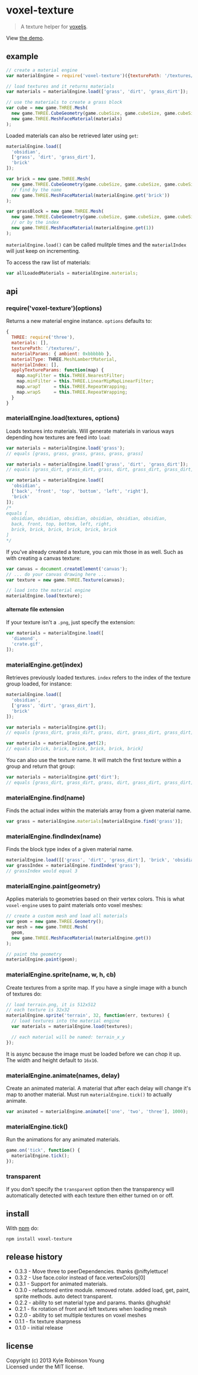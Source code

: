 # voxel-texture

> A texture helper for [voxeljs](http://voxeljs.com).

View [the demo](http://shama.github.com/voxel-texture).

## example

```js
// create a material engine
var materialEngine = require('voxel-texture')({texturePath: '/textures/'});

// load textures and it returns materials
var materials = materialEngine.load(['grass', 'dirt', 'grass_dirt']);

// use the materials to create a grass block
var cube = new game.THREE.Mesh(
  new game.THREE.CubeGeometry(game.cubeSize, game.cubeSize, game.cubeSize),
  new game.THREE.MeshFaceMaterial(materials)
);
```

Loaded materials can also be retrieved later using `get`:

```js
materialEngine.load([
  'obsidian',
  ['grass', 'dirt', 'grass_dirt'],
  'brick'
]);

var brick = new game.THREE.Mesh(
  new game.THREE.CubeGeometry(game.cubeSize, game.cubeSize, game.cubeSize),
  // find by the name
  new game.THREE.MeshFaceMaterial(materialEngine.get('brick'))
);

var grassBlock = new game.THREE.Mesh(
  new game.THREE.CubeGeometry(game.cubeSize, game.cubeSize, game.cubeSize),
  // or by the index
  new game.THREE.MeshFaceMaterial(materialEngine.get(1))
);
```

`materialEngine.load()` can be called mulitple times and the `materialIndex`
will just keep on incrementing.

To access the raw list of materials:

```js
var allLoadedMaterials = materialEngine.materials;
```

## api

### require('voxel-texture')(options)
Returns a new material engine instance. `options` defaults to:

```js
{
  THREE: require('three'),
  materials: [],
  texturePath: '/textures/',
  materialParams: { ambient: 0xbbbbbb },
  materialType: THREE.MeshLambertMaterial,
  materialIndex: [],
  applyTextureParams: function(map) {
    map.magFilter = this.THREE.NearestFilter;
    map.minFilter = this.THREE.LinearMipMapLinearFilter;
    map.wrapT     = this.THREE.RepeatWrapping;
    map.wrapS     = this.THREE.RepeatWrapping;
  }
}
```

### materialEngine.load(textures, options)
Loads textures into materials. Will generate materials in various ways depending
how textures are feed into `load`:

```js
var materials = materialEngine.load('grass');
// equals [grass, grass, grass, grass, grass, grass]
```

```js
var materials = materialEngine.load(['grass', 'dirt', 'grass_dirt']);
// equals [grass_dirt, grass_dirt, grass, dirt, grass_dirt, grass_dirt]
```

```js
var materials = materialEngine.load([
  'obsidian',
  ['back', 'front', 'top', 'bottom', 'left', 'right'],
  'brick'
]);
/*
equals [
  obsidian, obsidian, obsidian, obsidian, obsidian, obsidian,
  back, front, top, bottom, left, right,
  brick, brick, brick, brick, brick, brick
]
*/
```

If you've already created a texture, you can mix those in as well. Such as with
creating a canvas texture:

```js
var canvas = document.createElement('canvas');
// ... do your canvas drawing here ...
var texture = new game.THREE.Texture(canvas);

// load into the material engine
materialEngine.load(texture);
```

#### alternate file extension
If your texture isn't a `.png`, just specify the extension:

```js
var materials = materialEngine.load([
  'diamond',
  'crate.gif',
]);
```

### materialEngine.get(index)
Retrieves previously loaded textures. `index` refers to the index of the texture
group loaded, for instance:

```js
materialEngine.load([
  'obsidian',
  ['grass', 'dirt', 'grass_dirt'],
  'brick'
]);

var materials = materialEngine.get(1);
// equals [grass_dirt, grass_dirt, grass, dirt, grass_dirt, grass_dirt]

var materials = materialEngine.get(2);
// equals [brick, brick, brick, brick, brick, brick]
```

You can also use the texture name. It will match the first texture within a
group and return that group:

```js
var materials = materialEngine.get('dirt');
// equals [grass_dirt, grass_dirt, grass, dirt, grass_dirt, grass_dirt]
```

### materialEngine.find(name)
Finds the actual index within the materials array from a given material name.

```js
var grass = materialEngine.materials[materialEngine.find('grass')];
```

### materialEngine.findIndex(name)
Finds the block type index of a given material name.

```js
materialEngine.load([['grass', 'dirt', 'grass_dirt'], 'brick', 'obsidian']);
var grassIndex = materialEngine.findIndex('grass');
// grassIndex would equal 3
```

### materialEngine.paint(geometry)
Applies materials to geometries based on their vertex colors. This is what
`voxel-engine` uses to paint materials onto voxel meshes:

```js
// create a custom mesh and load all materials
var geom = new game.THREE.Geometry();
var mesh = new game.THREE.Mesh(
  geom,
  new game.THREE.MeshFaceMaterial(materialEngine.get())
);

// paint the geometry
materialEngine.paint(geom);
```

### materialEngine.sprite(name, w, h, cb)
Create textures from a sprite map. If you have a single image with a bunch of
textures do:

```js
// load terrain.png, it is 512x512
// each texture is 32x32
materialEngine.sprite('terrain', 32, function(err, textures) {
  // load textures into the material engine
  var materials = materialEngine.load(textures);

  // each material will be named: terrain_x_y
});
```

It is async because the image must be loaded before we can chop it up. The width
and height default to `16x16`.

### materialEngine.animate(names, delay)
Create an animated material. A material that after each delay will change it's
map to another material. Must run `materialEngine.tick()` to actually animate.

```js
var animated = materialEngine.animate(['one', 'two', 'three'], 1000);
```

### materialEngine.tick()
Run the animations for any animated materials.

```js
game.on('tick', function() {
  materialEngine.tick();
});
```

### transparent
If you don't specify the `transparent` option then the transparency will
automatically detected with each texture then either turned on or off.

## install
With [npm](http://npmjs.org) do:

```
npm install voxel-texture
```

## release history
* 0.3.3 - Move three to peerDependencies. thanks @niftylettuce!
* 0.3.2 - Use face.color instead of face.vertexColors[0]
* 0.3.1 - Support for animated materials.
* 0.3.0 - refactored entire module. removed rotate. added load, get, paint, sprite methods. auto detect transparent.
* 0.2.2 - ability to set material type and params. thanks @hughsk!
* 0.2.1 - fix rotation of front and left textures when loading mesh
* 0.2.0 - ability to set multiple textures on voxel meshes
* 0.1.1 - fix texture sharpness
* 0.1.0 - initial release

## license
Copyright (c) 2013 Kyle Robinson Young  
Licensed under the MIT license.
